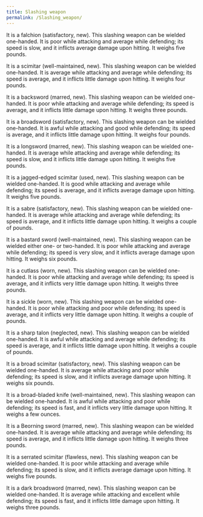 ```yaml
---
title: Slashing weapon
permalink: /Slashing_weapon/
---
```


It is a falchion (satisfactory, new). This slashing weapon can be
wielded one-handed. It is poor while attacking and average while
defending; its speed is slow, and it inflicts average damage upon
hitting. It weighs five pounds.

It is a scimitar (well-maintained, new). This slashing weapon can be
wielded one-handed. It is average while attacking and average while
defending; its speed is average, and it inflicts little damage upon
hitting. It weighs four pounds.

It is a backsword (marred, new). This slashing weapon can be wielded
one-handed. It is poor while attacking and average while defending; its
speed is average, and it inflicts little damage upon hitting. It weighs
three pounds.

It is a broadsword (satisfactory, new). This slashing weapon can be
wielded one-handed. It is awful while attacking and good while
defending; its speed is average, and it inflicts little damage upon
hitting. It weighs four pounds.

It is a longsword (marred, new). This slashing weapon can be wielded
one-handed. It is average while attacking and average while defending;
its speed is slow, and it inflicts little damage upon hitting. It weighs
five pounds.

It is a jagged-edged scimitar (used, new). This slashing weapon can be
wielded one-handed. It is good while attacking and average while
defending; its speed is average, and it inflicts average damage upon
hitting. It weighs five pounds.

It is a sabre (satisfactory, new). This slashing weapon can be wielded
one-handed. It is average while attacking and average while defending;
its speed is average, and it inflicts little damage upon hitting. It
weighs a couple of pounds.

It is a bastard sword (well-maintained, new). This slashing weapon can
be wielded either one- or two-handed. It is poor while attacking and
average while defending; its speed is very slow, and it inflicts average
damage upon hitting. It weighs six pounds.

It is a cutlass (worn, new). This slashing weapon can be wielded
one-handed. It is poor while attacking and average while defending; its
speed is average, and it inflicts very little damage upon hitting. It
weighs three pounds.

It is a sickle (worn, new). This slashing weapon can be wielded
one-handed. It is poor while attacking and poor while defending; its
speed is average, and it inflicts very little damage upon hitting. It
weighs a couple of pounds.

It is a sharp talon (neglected, new). This slashing weapon can be
wielded one-handed. It is awful while attacking and average while
defending; its speed is average, and it inflicts little damage upon
hitting. It weighs a couple of pounds.

It is a broad scimitar (satisfactory, new). This slashing weapon can be
wielded one-handed. It is average while attacking and poor while
defending; its speed is slow, and it inflicts average damage upon
hitting. It weighs six pounds.

It is a broad-bladed knife (well-maintained, new). This slashing weapon
can be wielded one-handed. It is awful while attacking and poor while
defending; its speed is fast, and it inflicts very little damage upon
hitting. It weighs a few ounces.

It is a Beorning sword (marred, new). This slashing weapon can be
wielded one-handed. It is average while attacking and average while
defending; its speed is average, and it inflicts little damage upon
hitting. It weighs three pounds.

It is a serrated scimitar (flawless, new). This slashing weapon can be
wielded one-handed. It is poor while attacking and average while
defending; its speed is slow, and it inflicts average damage upon
hitting. It weighs five pounds.

It is a dark broadsword (marred, new). This slashing weapon can be
wielded one-handed. It is average while attacking and excellent while
defending; its speed is fast, and it inflicts little damage upon
hitting. It weighs three pounds.